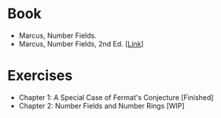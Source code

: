 # Book
- Marcus, Number Fields.
- Marcus, Number Fields, 2nd Ed. [[Link](http://www.math.toronto.edu/~ila/2018_Book_NumberFields.pdf)]

# Exercises
- Chapter 1: A Special Case of Fermat's Conjecture [Finished]
- Chapter 2: Number Fields and Number Rings [WIP]
